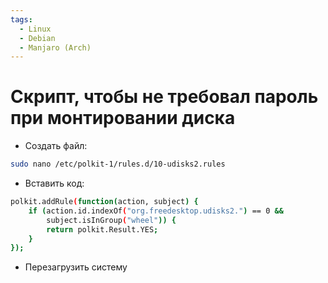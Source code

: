 ```yaml
---
tags:
  - Linux
  - Debian
  - Manjaro (Arch)
---
```


# Скрипт, чтобы не требовал пароль при монтировании диска

- Создать файл:

```bash
sudo nano /etc/polkit-1/rules.d/10-udisks2.rules
```

- Вставить код:

```bash
polkit.addRule(function(action, subject) {
    if (action.id.indexOf("org.freedesktop.udisks2.") == 0 &&
        subject.isInGroup("wheel")) {
        return polkit.Result.YES;
    }
});
```

- Перезагрузить систему
